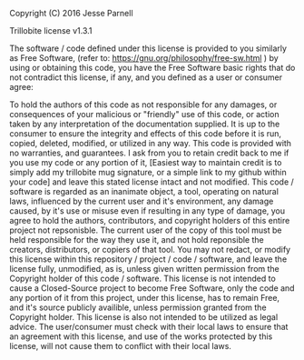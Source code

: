 Copyright (C) 2016 Jesse Parnell

Trillobite license v1.3.1

The software / code defined under this license is provided to you similarly as Free Software, (refer to: https://gnu.org/philosophy/free-sw.html ) by using or obtaining this code, you have the Free Software basic rights that do not contradict this license, if any, and you defined as a user or consumer agree:

To hold the authors of this code as not responsible for any damages, or consequences of your malicious or "friendly" use of this code, or action taken by any interpretation of the documentation supplied. It is up to the consumer to ensure the integrity and effects of this code before it is run, copied, deleted, modified, or utilized in any way. This code is provided with no warranties, and guarantees. I ask from you to retain credit back to me if you use my code or any portion of it, [Easiest way to maintain credit is to simply add my trillobite mug signature, or a simple link to my github within your code] and leave this stated license intact and not modified. This code / software is regarded as an inanimate object, a tool, operating on natural laws, influenced by the current user and it's environment, any damage caused, by it's use or misuse even if resulting in any type of damage, you agree to hold the authors, contributors, and copyright holders of this entire project not repsonisble. The current user of the copy of this tool must be held responsible for the way they use it, and not hold reponsible the creators, distributors, or copiers of that tool. You may not redact, or modify this license within this repository / project / code / software, and leave the license fully, unmodified, as is, unless given written permission from the Copyright holder of this code / software. This license is not intended to cause a Closed-Source project to become Free Software, only the code and any portion of it from this project, under this license, has to remain Free, and it's source publicly availible, unless permission granted from the Copyright holder. This license is also not intended to be utilized as legal advice. The user/consumer must check with their local laws to ensure that an agreement with this license, and use of the works protected by this license, will not cause them to conflict with their local laws. 